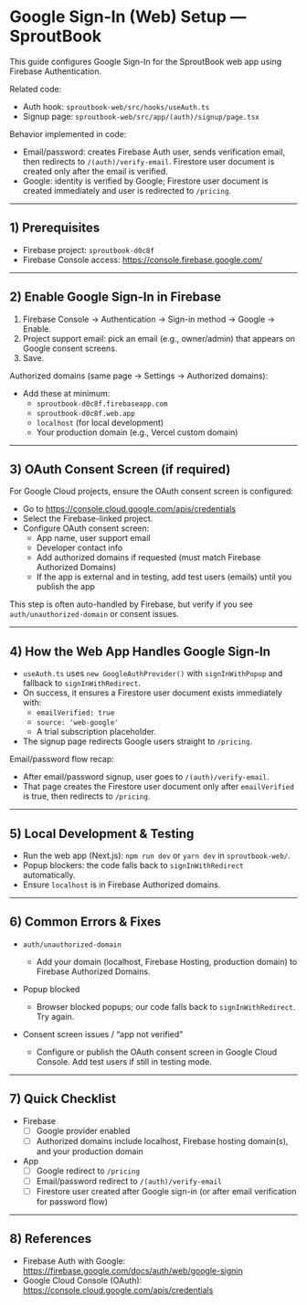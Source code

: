 # Google Sign‑In (Web) Setup — SproutBook

This guide configures Google Sign-In for the SproutBook web app using Firebase Authentication.

Related code:
- Auth hook: `sproutbook-web/src/hooks/useAuth.ts`
- Signup page: `sproutbook-web/src/app/(auth)/signup/page.tsx`

Behavior implemented in code:
- Email/password: creates Firebase Auth user, sends verification email, then redirects to `/(auth)/verify-email`. Firestore user document is created only after the email is verified.
- Google: identity is verified by Google; Firestore user document is created immediately and user is redirected to `/pricing`.

---

## 1) Prerequisites

- Firebase project: `sproutbook-d0c8f`
- Firebase Console access: https://console.firebase.google.com/

---

## 2) Enable Google Sign-In in Firebase

1. Firebase Console → Authentication → Sign-in method → Google → Enable.
2. Project support email: pick an email (e.g., owner/admin) that appears on Google consent screens.
3. Save.

Authorized domains (same page → Settings → Authorized domains):
- Add these at minimum:
  - `sproutbook-d0c8f.firebaseapp.com`
  - `sproutbook-d0c8f.web.app`
  - `localhost` (for local development)
  - Your production domain (e.g., Vercel custom domain)

---

## 3) OAuth Consent Screen (if required)

For Google Cloud projects, ensure the OAuth consent screen is configured:
- Go to https://console.cloud.google.com/apis/credentials
- Select the Firebase-linked project.
- Configure OAuth consent screen:
  - App name, user support email
  - Developer contact info
  - Add authorized domains if requested (must match Firebase Authorized Domains)
  - If the app is external and in testing, add test users (emails) until you publish the app

This step is often auto-handled by Firebase, but verify if you see `auth/unauthorized-domain` or consent issues.

---

## 4) How the Web App Handles Google Sign‑In

- `useAuth.ts` uses `new GoogleAuthProvider()` with `signInWithPopup` and fallback to `signInWithRedirect`.
- On success, it ensures a Firestore user document exists immediately with:
  - `emailVerified: true`
  - `source: 'web-google'`
  - A trial subscription placeholder.
- The signup page redirects Google users straight to `/pricing`.

Email/password flow recap:
- After email/password signup, user goes to `/(auth)/verify-email`.
- That page creates the Firestore user document only after `emailVerified` is true, then redirects to `/pricing`.

---

## 5) Local Development & Testing

- Run the web app (Next.js): `npm run dev` or `yarn dev` in `sproutbook-web/`.
- Popup blockers: the code falls back to `signInWithRedirect` automatically.
- Ensure `localhost` is in Firebase Authorized domains.

---

## 6) Common Errors & Fixes

- `auth/unauthorized-domain`
  - Add your domain (localhost, Firebase Hosting, production domain) to Firebase Authorized Domains.

- Popup blocked
  - Browser blocked popups; our code falls back to `signInWithRedirect`. Try again.

- Consent screen issues / “app not verified”
  - Configure or publish the OAuth consent screen in Google Cloud Console. Add test users if still in testing mode.

---

## 7) Quick Checklist

- Firebase
  - [ ] Google provider enabled
  - [ ] Authorized domains include localhost, Firebase hosting domain(s), and your production domain

- App
  - [ ] Google redirect to `/pricing`
  - [ ] Email/password redirect to `/(auth)/verify-email`
  - [ ] Firestore user created after Google sign-in (or after email verification for password flow)

---

## 8) References

- Firebase Auth with Google: https://firebase.google.com/docs/auth/web/google-signin
- Google Cloud Console (OAuth): https://console.cloud.google.com/apis/credentials
